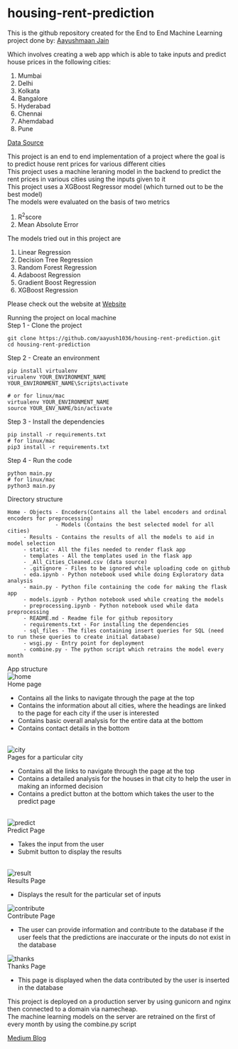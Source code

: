 # housing-rent-prediction

This is the github repository created for the End to End Machine Learning project done by: <a href="mailto:aayushmaan1306@gmail.com">Aayushmaan Jain</a>


Which involves creating a web app which is able to take inputs and predict house prices in the following cities:
1. Mumbai
2. Delhi
3. Kolkata
4. Bangalore
5. Hyderabad 
6. Chennai
7. Ahemdabad 
8. Pune

<a href="https://www.kaggle.com/saisaathvik/house-rent-prices-of-metropolitan-cities-in-india">Data Source</a>

This project is an end to end implementation of a project where the goal is to predict house rent prices for various different cities<br>
This project uses a machine leraning model in the backend to predict the rent prices in various cities using the inputs given to it<br>
This project uses a XGBoost Regressor model (which turned out to be the best model)<br>
The models were evaluated on the basis of two metrics<br>
<ol>
<li>R<sup>2</sup>score</li>
<li>Mean Absolute Error</li>
</ol>

The models tried out in this project are<br>
<ol>
<li>Linear Regression</li>
<li>Decision Tree Regression</li>
<li>Random Forest Regression</li>
<li>Adaboost Regression</li>
<li>Gradient Boost Regression</li>
<li>XGBoost Regression</li>
</ol>

Please check out the website at <a href="https://www.housingrentprediction.xyz/">Website</a>

Running the project on local machine <br>
Step 1 - Clone the project <br>
```
git clone https://github.com/aayush1036/housing-rent-prediction.git
cd housing-rent-prediction
```
Step 2 - Create an environment <br>
```
pip install virtualenv
virualenv YOUR_ENVIRONMENT_NAME
YOUR_ENVIRONMENT_NAME\Scripts\activate

# or for linux/mac 
virtualenv YOUR_ENVIRONMENT_NAME 
source YOUR_ENV_NAME/bin/activate
```

Step 3 - Install the dependencies <br>
```
pip install -r requirements.txt 
# for linux/mac 
pip3 install -r requirements.txt
```
Step 4 - Run the code <br>
```
python main.py
# for linux/mac
python3 main.py
```

Directory structure
```
Home - Objects - Encoders(Contains all the label encoders and ordinal encoders for preprocessing)
               - Models (Contains the best selected model for all cities)
     - Results - Contains the results of all the models to aid in model selection
     - static - All the files needed to render flask app
     - templates - All the templates used in the flask app
     - _All_Cities_Cleaned.csv (data source)
     - .gitignore - Files to be ignored while uploading code on github
     - eda.ipynb - Python notebook used while doing Exploratory data analysis 
     - main.py - Python file containing the code for making the flask app
     - models.ipynb - Python notebook used while creating the models 
     - preprocessing.ipynb - Python notebook used while data preprocessing
     - README.md - Readme file for github repository 
     - requirements.txt - For installing the dependencies 
     - sql_files - The files containing insert queries for SQL (need to run these queries to create initial database)
     - wsgi.py - Entry point for deployment 
     - combine.py - The python script which retrains the model every month 
```

App structure<br>
<img src="https://i.ibb.co/RYzTHYH/home.png" alt="home" border="0">
<br>
Home page

* Contains all the links to navigate through the page at the top
* Contains the information about all cities, where the headings are linked to the page for each city if the user is interested 
* Contains basic overall analysis for the entire data at the bottom 
* Contains contact details in the bottom 
<br>
<img src="https://i.ibb.co/GdC23yg/city.png" alt="city" border="0">
<br>
Pages for a particular city

* Contains all the links to navigate through the page at the top
* Contains a detailed analysis for the houses in that city to help the user in making an informed decision 
* Contains a predict button at the bottom which takes the user to the predict page 
<br>
<img src="https://i.ibb.co/N3LTgZG/predict.png" alt="predict" border="0">
<br>
Predict Page

* Takes the input from the user
* Submit button to display the results
<br>
<img src="https://i.ibb.co/Qps6Z22/result.png" alt="result" border="0">
<br>
Results Page

* Displays the result for the particular set of inputs

<img src="https://i.ibb.co/VHvfppH/contribute.png" alt="contribute" border="0">
<br>
Contribute Page 

* The user can provide information and contribute to the database if the user feels that the predictions are inaccurate or the inputs do not exist in the database 

<img src="https://i.ibb.co/zXHjXtT/thanks.png" alt="thanks" border="0">
<br>
Thanks Page 

* This page is displayed when the data contributed by the user is inserted in the database

This project is deployed on a production server by using gunicorn and nginx then connected to a domain via namecheap.<br>
The machine learning models on the server are retrained on the first of every month by using the combine.py script<br>

<a href = "https://aayushmaan1306.medium.com/end-to-end-machine-learning-project-a3543c89f6eb">Medium Blog</a>